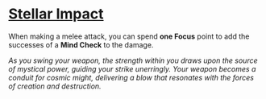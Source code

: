 # [Stellar Impact](Stellar%20Impact.md)
When making a melee attack, you can spend **one Focus** point to add the successes of a **Mind Check** to the damage.

_As you swing your weapon, the strength within you draws upon the source of mystical power, guiding your strike unerringly. Your weapon becomes a conduit for cosmic might, delivering a blow that resonates with the forces of creation and destruction._